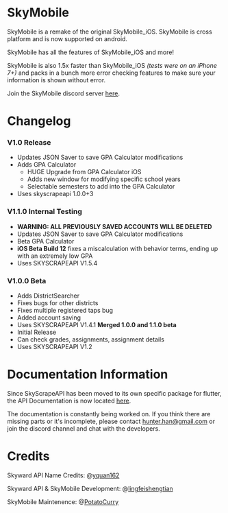 # SkyMobile

SkyMobile is a remake of the original SkyMobile_iOS. SkyMobile is cross platform and is now supported on android.

SkyMobile has all the features of SkyMobile_iOS and more!

SkyMobile is also 1.5x faster than SkyMobile_iOS *(tests were on an iPhone 7+)* and packs in a bunch more error checking features to make sure your information is shown without error.

Join the SkyMobile discord server [here](https://discord.gg/Hqvann5).

# Changelog

### V1.0 Release

- Updates JSON Saver to save GPA Calculator modifications
- Adds GPA Calculator
  - HUGE Upgrade from GPA Calculator iOS
  - Adds new window for modifying specific school years
  - Selectable semesters to add into the GPA Calculator
- Uses skyscrapeapi 1.0.0+3

### V1.1.0 Internal Testing

- **WARNING: ALL PREVIOUSLY SAVED ACCOUNTS WILL BE DELETED**
- Updates JSON Saver to save GPA Calculator modifications
- Beta GPA Calculator
- **iOS Beta Build 12** fixes a miscalculation with behavior terms, ending up with an extremely low GPA
- Uses SKYSCRAPEAPI V1.5.4

### V1.0.0 Beta

- Adds DistrictSearcher
- Fixes bugs for other districts
- Fixes multiple registered taps bug
- Added account saving
- Uses SKYSCRAPEAPI V1.4.1
**Merged 1.0.0 and 1.1.0 beta**
- Initial Release
- Can check grades, assignments, assignment details
- Uses SKYSCRAPEAPI V1.2

# Documentation Information

Since SkyScrapeAPI has been moved to its own specific package for flutter, the API Documentation is now located [here](https://pub.dev/documentation/skyscrapeapi/latest/).

The documentation is constantly being worked on. If you think there are missing parts or it's incomplete, please contact hunter.han@gmail.com or join the discord channel and chat with the developers.

# Credits

Skyward API Name Credits: @[yquan162](https://github.com/yquan162)

Skyward API & SkyMobile Development: @[lingfeishengtian](https://github.com/lingfeishengtian)

SkyMobile Maintenence: @[PotatoCurry](https://github.com/PotatoCurry)
